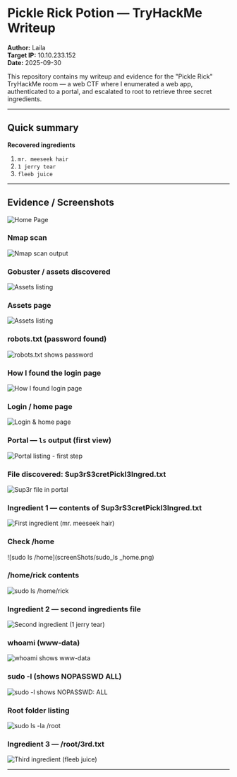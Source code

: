 # Pickle Rick Potion — TryHackMe Writeup

**Author:** Laila  
**Target IP:** 10.10.233.152  
**Date:** 2025-09-30

This repository contains my writeup and evidence for the "Pickle Rick" TryHackMe room — a web CTF where I enumerated a web app, authenticated to a portal, and escalated to root to retrieve three secret ingredients.

---

## Quick summary
**Recovered ingredients**
1. `mr. meeseek hair`  
2. `1 jerry tear`  
3. `fleeb juice`

---

## Evidence / Screenshots

![Home Page ](screenShots/step1.png)

### Nmap scan
![Nmap scan output](screenShots/nmap.png)

### Gobuster / assets discovered
![Assets listing](screenShots/find_assets.png)

### Assets page 
![Assets listing](screenShots/assets.png)

### robots.txt (password found)
![robots.txt shows password](screenShots/robot_txt.png)

### How I found the login page
![How I found login page](screenShots/how_found_login_page.png)

### Login / home page
![Login & home page](screenShots/login_home_page.png)

### Portal — `ls` output (first view)
![Portal listing - first step](screenShots/ls_in_portral_first_step.png)

### File discovered: Sup3rS3cretPickl3Ingred.txt
![Sup3r file in portal](screenShots/ls_in_portral_first_step.png)

### Ingredient 1 — contents of Sup3rS3cretPickl3Ingred.txt
![First ingredient (mr. meeseek hair)](screenShots/found_first_ingr.png)

### Check /home
![sudo ls /home](screenShots/sudo_ls _home.png)

### /home/rick contents
![sudo ls /home/rick](screenShots/sudo_ls_home_rick.png)

### Ingredient 2 — second ingredients file 
![Second ingredient (1 jerry tear)](screenShots/sudo_ls_home_rick.png)

### whoami (www-data)
![whoami shows www-data](screenShots/whoami_www_data.png)

### sudo -l (shows NOPASSWD ALL)
![sudo -l shows NOPASSWD: ALL](screenShots/sudo_ls_www_data.png)

### Root folder listing
![sudo ls -la /root](screenShots/sudo_ls_root.png)

### Ingredient 3 — /root/3rd.txt
![Third ingredient (fleeb juice)](screenShots/thir_ingrd.png)

---
